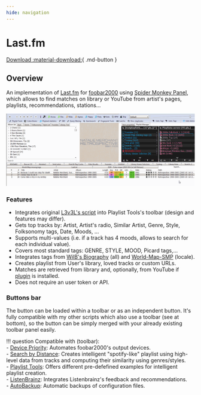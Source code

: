 ```yaml
---
hide: navigation
---
```


# Last.fm

[Download :material-download:](https://github.com/regorxxx/Playlist-Tools-SMP){ .md-button }

## Overview

An implementation of [Last.fm](https://www.last.fm/) for [foobar2000](https://www.foobar2000.org)
 using [Spider Monkey Panel](https://theqwertiest.github.io/foo_spider_monkey_panel),
 which allows to find matches on library or YouTube from artist's pages, playlists, recommendations,
 stations...

![ListenBrainz](../images/lf.gif)

### Features
- Integrates original [L3v3L's script](https://github.com/L3v3L/foo-last-list-smp) into Playlist Tools's toolbar (design and features may differ).
- Gets top tracks by: Artist, Artist's radio, Similar Artist, Genre, Style, Folksonomy tags, Date, Moods, ...
- Supports multi-values (i.e. if a track has 4 moods, allows to search for each individual value).
- Covers most standard tags: GENRE, STYLE, MOOD, Picard tags,...
- Integrates tags from [WilB's Biography](https://github.com/Wil-B/Biography) (all) and [World-Map-SMP](../../scripts/world-map-smp) (locale).
- Creates playlist from User's library, loved tracks or custom URLs.
- Matches are retrieved from library and, optionally, from YouTube if [plugin](https://fy.3dyd.com/home/) is installed.
- Does not require an user token or API.

### Buttons bar
The button can be loaded within a toolbar or as an independent button. 
It's fully compatible with my other scripts which also use a toolbar (see at bottom), 
so the button can be simply merged with your already existing toolbar panel easily.

!!! question
	Compatible with (toolbar):  
	- [Device Priority](../../scripts/device-priority-smp): Automates foobar2000's output devices.  
    - [Search by Distance](../../scripts/search-by-distance-smp): Creates intelligent "spotify-like"
	playlist using high-level data from tracks and computing their similarity using genres/styles.  
    - [Playlist Tools](../../scripts/playlist-tools-smp): Offers different pre-defefined examples for 
	intelligent playlist creation.  
	- [ListenBrainz](../../scripts/listenbrainz-smp): Integrates Listenbrainz's feedback and recommendations.  
	- [AutoBackup](../../scripts/autobackup-smp): Automatic backups of configuration files.  